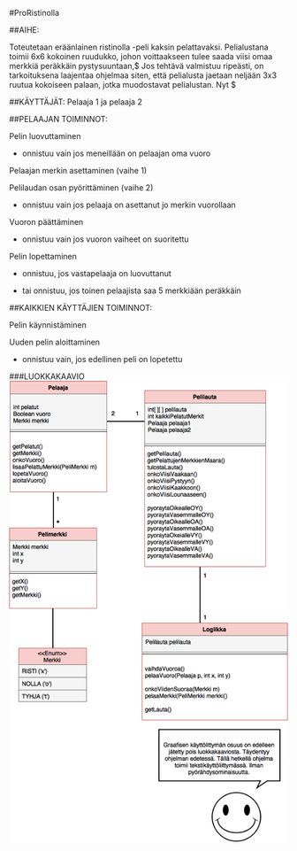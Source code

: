 #ProRistinolla


##AIHE:

Toteutetaan eräänlainen ristinolla -peli kaksin pelattavaksi. Pelialustana toimii 6x6 kokoinen ruudukko, johon voittaakseen tulee saada viisi omaa merkkiä peräkkäin pystysuuntaan,$
        Jos tehtävä valmistuu ripeästi, on tarkoituksena laajentaa ohjelmaa siten, että pelialusta jaetaan neljään 3x3 ruutua kokoiseen palaan, jotka muodostavat pelialustan. Nyt $

##KÄYTTÄJÄT:    Pelaaja 1 ja pelaaja 2

##PELAAJAN TOIMINNOT:

Pelin luovuttaminen

 - onnistuu vain jos meneillään on pelaajan oma vuoro

Pelaajan merkin asettaminen (vaihe 1)

Pelilaudan osan pyörittäminen (vaihe 2)

 - onnistuu vain jos pelaaja on asettanut jo merkin vuorollaan

Vuoron päättäminen

 - onnistuu vain jos vuoron vaiheet on suoritettu

Pelin lopettaminen

 - onnistuu, jos vastapelaaja on luovuttanut

 - tai onnistuu, jos toinen pelaajista saa 5 merkkiään peräkkäin


##KAIKKIEN KÄYTTÄJIEN TOIMINNOT:

Pelin käynnistäminen

Uuden pelin aloittaminen

 - onnistuu vain, jos edellinen peli on lopetettu


###LUOKKAKAAVIO
![Luokkakaavio](dokumentaatio/Luokkakaavio.png)
